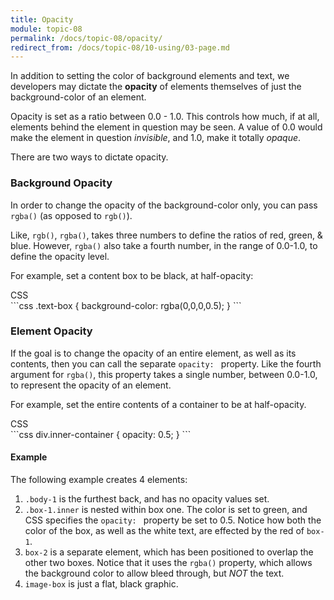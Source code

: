 ```yaml
---
title: Opacity
module: topic-08
permalink: /docs/topic-08/opacity/
redirect_from: /docs/topic-08/10-using/03-page.md
---
```


<div class="divider-heading"></div>

In addition to setting the color of background elements and text, we developers may dictate the **opacity** of elements themselves of just the background-color of an element.

Opacity is set as a ratio between 0.0 - 1.0. This controls how much, if at all, elements behind the element in question may be seen. A value of 0.0 would make the element in question _invisible_, and 1.0, make it totally _opaque_.

There are two ways to dictate opacity.


### Background Opacity

In order to change the opacity of the background-color only, you can pass `rgba()` (as opposed to `rgb()`).

Like, `rgb()`, `rgba()`, takes three numbers to define the ratios of red, green, & blue. However, `rgba()` also take a fourth number, in the range of 0.0-1.0, to define the opacity level.

For example, set a content box to be black, at half-opacity:

<div id="code-heading">CSS</div>
```css
.text-box {
    background-color: rgba(0,0,0,0.5);
}
```

### Element Opacity

If the goal is to change the opacity of an entire element, as well as its contents, then you can call the separate `opacity: ` property. Like the fourth argument for `rgba()`, this property takes a single number, between 0.0-1.0, to represent the opacity of an element.

For example, set the entire contents of a container to be at half-opacity.

<div id="code-heading">CSS</div>
```css
div.inner-container {
    opacity: 0.5;
}
```


#### Example

The following example creates 4 elements:

1. `.body-1` is the furthest back, and has no opacity values set.
2. `.box-1.inner` is nested within box one. The color is set to green, and CSS specifies the `opacity: ` property be set to 0.5. Notice how both the color of the box, as well as the white text, are effected by the red of `box-1`.
3. `box-2` is a separate element, which has been positioned to overlap the other two boxes. Notice that it uses the `rgba()` property, which allows the background color to allow bleed through, but _NOT_ the text.
4. `image-box` is just a flat, black graphic.


<div class="codepen-embed">
  <p data-height="600" data-theme-id="30567" data-slug-hash="BwbWEy" data-default-tab="css,result" data-user="Media-Ed-Online" data-embed-version="2" data-pen-title="[Topic-07] Opacity" class="codepen"></p>
</div>
